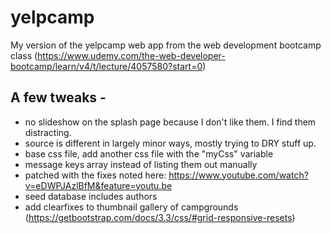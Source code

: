 # yelpcamp
My version of the yelpcamp web app from the web development bootcamp class (https://www.udemy.com/the-web-developer-bootcamp/learn/v4/t/lecture/4057580?start=0)

## A few tweaks - 
* no slideshow on the splash page because I don't like them. I find them distracting.
* source is different in largely minor ways, mostly trying to DRY stuff up. 
* base css file, add another css file with the "myCss" variable
* message keys array instead of listing them out manually
* patched with the fixes noted here: https://www.youtube.com/watch?v=eDWPJAzlBfM&feature=youtu.be
* seed database includes authors
* add clearfixes to thumbnail gallery of campgrounds (https://getbootstrap.com/docs/3.3/css/#grid-responsive-resets)
